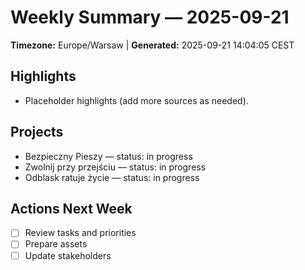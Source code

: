 # Weekly Summary — 2025-09-21

**Timezone:** Europe/Warsaw | **Generated:** 2025-09-21 14:04:05 CEST

## Highlights
- Placeholder highlights (add more sources as needed).

## Projects
- Bezpieczny Pieszy — status: in progress
- Zwolnij przy przejściu — status: in progress
- Odblask ratuje życie — status: in progress

## Actions Next Week
- [ ] Review tasks and priorities
- [ ] Prepare assets
- [ ] Update stakeholders
